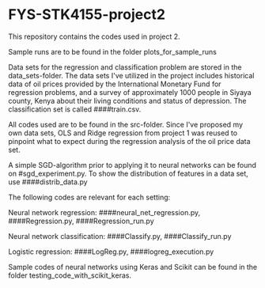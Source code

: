 # FYS-STK4155-project2
This repository contains the codes used in project 2. 

Sample runs are to be found in the folder plots_for_sample_runs 

Data sets for the regression and classification problem are stored in the data_sets-folder. The data sets I've utilized in the project includes historical data of oil prices provided by the International Monetary Fund for regression problems, and a survey of approximately 1000 people in Siyaya county, Kenya about their living conditions and status of depression. The classification set is called ####train.csv.

All codes used are to be found in the src-folder. Since I've proposed my own data sets, OLS and Ridge regression from project 1 was reused to pinpoint what to expect during the regression analysis of the oil price data set. 

A simple SGD-algorithm prior to applying it to neural networks can be found on #sgd_experiment.py.
To show the distribution of features in a data set, use ####distrib_data.py

The following codes are relevant for each setting:

Neural network regression: ####neural_net_regression.py, ####Regression.py, ####Regression_run.py

Neural network classification: ####Classify.py, ####Classify_run.py

Logistic regression: ####LogReg.py, ####logreg_execution.py

Sample codes of neural networks using Keras and Scikit can be found in the folder testing_code_with_scikit_keras.

